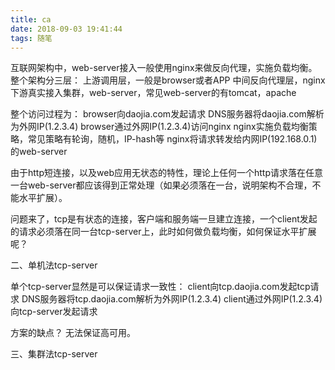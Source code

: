 ```yaml
---
title: ca
date: 2018-09-03 19:41:44
tags: 随笔
---
```



互联网架构中，web-server接入一般使用nginx来做反向代理，实施负载均衡。整个架构分三层：
上游调用层，一般是browser或者APP
中间反向代理层，nginx
下游真实接入集群，web-server，常见web-server的有tomcat，apache
 
整个访问过程为：
browser向daojia.com发起请求
DNS服务器将daojia.com解析为外网IP(1.2.3.4)
browser通过外网IP(1.2.3.4)访问nginx
nginx实施负载均衡策略，常见策略有轮询，随机，IP-hash等
nginx将请求转发给内网IP(192.168.0.1)的web-server
 
由于http短连接，以及web应用无状态的特性，理论上任何一个http请求落在任意一台web-server都应该得到正常处理（如果必须落在一台，说明架构不合理，不能水平扩展）。
 
问题来了，tcp是有状态的连接，客户端和服务端一旦建立连接，一个client发起的请求必须落在同一台tcp-server上，此时如何做负载均衡，如何保证水平扩展呢？
 <!--more-->
二、单机法tcp-server

单个tcp-server显然是可以保证请求一致性：
client向tcp.daojia.com发起tcp请求
DNS服务器将tcp.daojia.com解析为外网IP(1.2.3.4)
client通过外网IP(1.2.3.4)向tcp-server发起请求
 
方案的缺点？
无法保证高可用。
 
三、集群法tcp-server